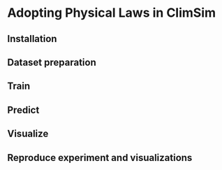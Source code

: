 # Adopting Physical Laws in ClimSim

## Installation

## Dataset preparation

## Train

## Predict

## Visualize

## Reproduce experiment and visualizations
